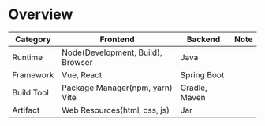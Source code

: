 # Overview

|Category|Frontend|Backend|Note|
|-|-|-|-|
|Runtime|Node(Development, Build), Browser|Java||
|Framework|Vue, React|Spring Boot||
|Build Tool|Package Manager(npm, yarn)<br>Vite|Gradle, Maven||
|Artifact|Web Resources(html, css, js)|Jar||

